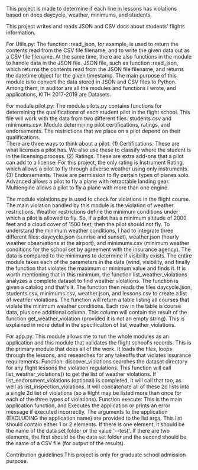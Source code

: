This project is made to determine if each line in lessons has violations based on docs daycycle, weather, minimums, and students.

This project writes and reads JSON and CSV docs about students' flights information. 

For Utils.py:
The function :read_json, for example, is used to return the contents read from the CSV file filename, and to write the given data out as a CSV file filename. At the same time, there are also functions in the module to handle data in the JSON file. JSON file, such as function :read_json, which returns the contents read from the JSON file filename, and returns the datetime object for the given timestamp. 
The main purpose of this module is to convert the data stored in JSON and CSV files to Python.
Among them, in auditor are all the modules and functions I wrote, and applications, KITH 2017-2019 are Datasets.

For module pilot.py:
The module pilots.py contains functions for determining the qualifications of each student pilot in the flight school. This file will work with the data from two different files: students.csv and minimums.csv. Module determining pilot certifications, ratings, and endorsements. The restrictions that we place on a pilot depend on their qualifications.  
There are three ways to think about a pilot. (1) Certifications. These are what licenses a pilot has.  We also use these to classify where the student is in the licensing process.
(2) Ratings. These are extra add-ons that a pilot can add to a license. For this project,
the only rating is Instrument Rating, which allows a pilot to fly through adverse weather
using only instruments.
(3) Endorsements. These are permission to fly certain types of planes solo. Advanced 
allows a pilot to fly a plane with retractable landing gear. Multiengine allows a pilot
to fly a plane with more than one engine.

The module violations.py is used to check for violations in the flight course. The main violation handled by this module is the violation of weather restrictions. Weather restrictions define the minimum conditions under which a pilot is allowed to fly. So, if a pilot has a minimum altitude of 2000 feet and a cloud cover of 1500 feet, then the pilot should not fly. To understand the minimum weather conditions, I had to integrate three different files: daycycle.json (sunrise and sunset), weather.json (hourly weather observations at the airport), and minimums.csv (minimum weather conditions for the school set by agreement with the insurance agency). The data is compared to the minimums to determine if visibility exists. The entire module takes each of the parameters in the data (wind, visibility, and finally the function that violates the maximum or minimum value and finds it. It is worth mentioning that in this minimum, the function list_weather_violations analyzes a complete dataset to find weather violations. The function is given a catalog and that's it. The function then reads the files daycycle.json, students.csv, minimums.csv, weather.json, and lessons.csv to create a list of weather violations. The function will return a table listing all courses that violate the minimum weather conditions. Each row in the table is course data, plus one additional column. This column will contain the result of the function get_weather_violation (provided it is not an empty string). This is explained in more detail in the specification of list_weather_violations.


For app.py:
This module allows me to run the whole modules as an application and this module that validates the flight school's records. This is the primary module that does all of the work. It loads the files, loops through the lessons, and researches for any takeoffs that violates issurance requirements.
Function: discover_violations searches the dataset directory for any flight lessons the violation regulations. This function will call list_weather_violations() to get the list of weather violations. If list_endorsment_violations (optional) is completed, it will call that too, as well as list_inspection_violations.  It will concatenate all of these 2d lists into a single 2d list of violations (so a flight may be listed more than once for each of the three types of violations).
Function execute: This is the main application function, and Executes the application or prints an error message if executed incorrectly. The arguments to the application (EXCLUDING the application name) are provided to the list args. This list should contain either 1 or 2 elements.  If there is one element, it should be the name of the data set folder or the value '--test'.  If there are two elements, the first should be the data set folder and the second should be the name of a CSV file (for output of the results). 

Contribution guidelines
This project is only for graduate school admission purpose.
